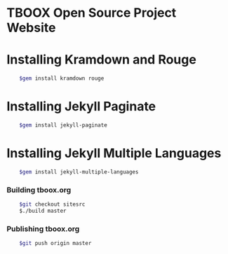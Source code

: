 # TBOOX Open Source Project Website

# Installing Kramdown and Rouge

```bash
    $gem install kramdown rouge
```

# Installing Jekyll Paginate

```bash
    $gem install jekyll-paginate
```
# Installing Jekyll Multiple Languages

```bash
    $gem install jekyll-multiple-languages
```

### Building tboox.org

```bash
    $git checkout sitesrc
    $./build master
```

### Publishing tboox.org

```bash
    $git push origin master
```


